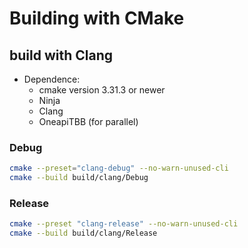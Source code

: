 # Building with CMake

## build with Clang

- Dependence:
    - cmake version 3.31.3 or newer
    - Ninja
    - Clang
    - OneapiTBB (for parallel)

### Debug
```sh
cmake --preset="clang-debug" --no-warn-unused-cli
cmake --build build/clang/Debug
```

### Release
```sh
cmake --preset "clang-release" --no-warn-unused-cli
cmake --build build/clang/Release
```


